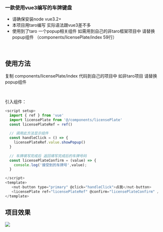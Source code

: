 ### 一款使用vue3编写的车牌键盘

- 请确保安装node vue3.2+ 
- 本项目用taro编写 实际语法跟vue3差不多
- 使用到了taro 一个popup相关组件 如需用到自己的非taro框架项目中 请替换popup组件 （components/licensePlate/index 59行）

<br/>

## 使用方法

复制 components/licensePlate/index 代码到自己的项目中 如非taro项目 请替换popup组件

<br/>

引入组件：

```javascript
<script setup>
  import { ref } from 'vue'
  import licensePlate from '@/components/licensePlate'
  const licensePlateRef = ref()
  
  // 调用此方法显示组件
  const handleClick = () => {
    licensePlateRef.value.showPopup()
  }
  
  // 车牌填写完成后 返回填写完成后的车牌号码
  const licensePlateConfirm = (value) => {
    console.log('接受到的车牌号',value);
  }

</script>
<template>
   <nut-button type="primary" @click="handleClick">点我</nut-button>
   <licensePlate ref="licensePlateRef" @confirm="licensePlateConfirm" />
</template>

```

## 项目效果
![](https://s3.bmp.ovh/imgs/2022/06/22/5d7674d86087e09b.png)
